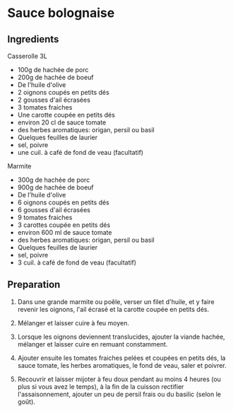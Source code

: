 # Sauce bolognaise

## Ingredients

Casserolle 3L

* 100g de hachée de porc
* 200g de hachée de boeuf
* De l'huile d'olive
* 2 oignons coupés en petits dés
* 2 gousses d'ail écrasées
* 3 tomates fraiches
* Une carotte coupée en petits dés
* environ 20 cl de sauce tomate
* des herbes aromatiques: origan, persil ou basil
* Quelques feuilles de laurier
* sel, poivre
* une cuil. à café de fond de veau (facultatif)

Marmite

* 300g de hachée de porc
* 900g de hachée de boeuf
* De l'huile d'olive
* 6 oignons coupés en petits dés
* 6 gousses d'ail écrasées
* 9 tomates fraiches
* 3 carottes coupée en petits dés
* environ 600 ml de sauce tomate
* des herbes aromatiques: origan, persil ou basil
* Quelques feuilles de laurier
* sel, poivre
* 3 cuil. à café de fond de veau (facultatif)

## Preparation

1. Dans une grande marmite ou poêle, verser un filet d'huile, et y faire revenir les oignons, l'ail écrasé et la carotte coupée en petits dés.

2. Mélanger et laisser cuire à feu moyen.

3. Lorsque les oignons deviennent translucides, ajouter la viande hachée, mélanger et laisser cuire en remuant constamment.

4. Ajouter ensuite les tomates fraiches pelées et coupées en petits dés, la sauce tomate, les herbes aromatiques, le fond de veau, saler et poivrer.

5. Recouvrir et laisser mijoter à feu doux pendant au moins 4 heures (ou plus si vous avez le temps), à la fin de la cuisson rectifier l'assaisonnement, ajouter un peu de persil frais ou du basilic (selon le goût).